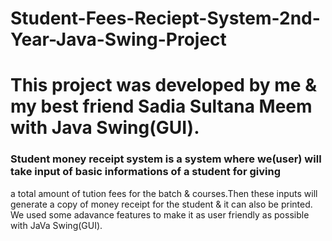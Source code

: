 # Student-Fees-Reciept-System-2nd-Year-Java-Swing-Project
# This project was developed by me & my best friend Sadia Sultana Meem with Java Swing(GUI).
### Student money receipt system is a system where we(user) will take input of basic informations of a student for giving
 a total amount of tution fees for the batch & courses.Then these inputs will generate a copy of money receipt
 for the student & it can also be printed. We used some adavance features to make it as user friendly as possible with JaVa Swing(GUI). 
